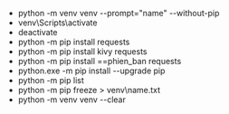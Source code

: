  - python -m venv venv --prompt="name" --without-pip
 - venv\Scripts\activate
 - deactivate
 - python -m pip install requests
 - python -m pip install kivy requests
 - python -m pip install <package-name>==phien_ban requests
 - python.exe -m pip install --upgrade pip
 - python -m pip list
 - python -m pip freeze > venv\name.txt
 - python -m venv venv --clear
